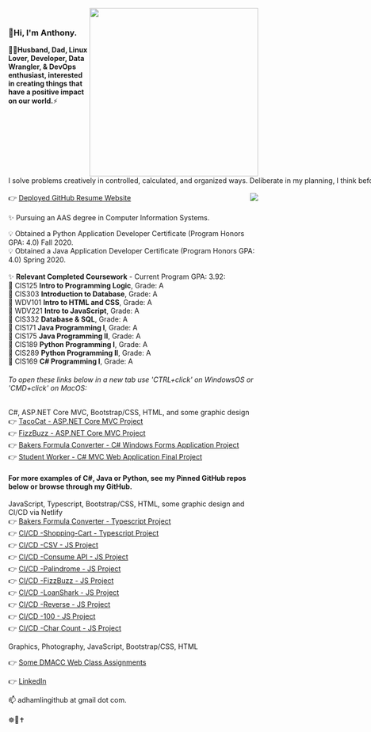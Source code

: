 <img align="right" src="https://camo.githubusercontent.com/3037d9317fc8aaa3e9a5dfded64cb3aab8c0b6c5/68747470733a2f2f6d69726f2e6d656469756d2e636f6d2f6d61782f3638302f312a495247486d69477361313673746564517649615a66772e676966" width="340" data-canonical-src="https://miro.medium.com/max/680/1*IRGHmiGsa16stedQvIaZfw.gif" style="max-width:100%;"><br/>
<span style="white-space: nowrap;"><h3>👋Hi, I'm Anthony.</h3></span>
:man_technologist:<strong>Husband, Dad, Linux Lover, Developer, Data Wrangler, & DevOps enthusiast, interested in creating things that have a positive impact on our world.</strong>⚡ 
<span style="white-space: nowrap;">I solve problems creatively in controlled, calculated, and organized ways. Deliberate in my planning, I think before acting. I do my research and have a high degree of curiosity about many areas. I enjoy learning for learning’s sake, and I become competent in the things I choose to learn. I am a strong stabilizing force on a team during high-pressure projects, a team player and I support the cause without hidden agendas. </span><br/><br/>
<img align="right" src="https://github-readme-stats.vercel.app/api/top-langs/?username=hamberfim&size_weight=0.5&count_weight=0.5&amp;show_icons=true&amp;theme=dark" style="max-width: 100%;">
:point_right: [Deployed GitHub Resume Website](https://www.anthonyhamlin.com/)<br/><br/>
<span style="text-align: left">
✨ Pursuing an AAS degree in Computer Information Systems. <br/>

:bulb: Obtained a Python Application Developer Certificate (Program Honors GPA: 4.0) Fall 2020. <br/>
:bulb: Obtained a Java Application Developer Certificate (Program Honors GPA: 4.0) Spring 2020. <br/>
<br/>
✨ <strong>Relevant Completed Coursework</strong> - Current Program GPA: 3.92: <br/>
🌱 CIS125 <strong>Intro to Programming Logic</strong>, Grade: A <br/>
🌱 CIS303 <strong>Introduction to Database</strong>, Grade: A <br/>
🌱 WDV101 <strong>Intro to HTML and CSS</strong>, Grade: A <br/>
🌱 WDV221 <strong>Intro to JavaScript</strong>, Grade: A <br/>
🌱 CIS332 <strong>Database & SQL</strong>, Grade: A <br/>
🌱 CIS171 <strong>Java Programming I</strong>, Grade: A <br/>
🌱 CIS175 <strong>Java Programming II</strong>, Grade: A <br/>
🌱 CIS189 <strong>Python Programming I</strong>, Grade: A <br/>
🌱 CIS289 <strong>Python Programming II</strong>, Grade: A <br/>
🌱 CIS169 <strong>C# Programming I</strong>, Grade: A <br/>
 
###### To open these links below in a new tab use 'CTRL+click' on WindowsOS or 'CMD+click' on MacOS:

C#, ASP.NET Core MVC, Bootstrap/CSS, HTML, and some graphic design <br/>
:point_right: [TacoCat - ASP.NET Core MVC Project](https://tacocat.anthonyhamlin.com/) <br/>
:point_right: [FizzBuzz - ASP.NET Core MVC Project](https://fizzbuzz.anthonyhamlin.com/) <br/>
:point_right: [Bakers Formula Converter - C# Windows Forms Application Project](https://github.com/Hamberfim/BakersFormulaConverter) <br/>
:point_right: [Student Worker - C# MVC Web Application Final Project](https://github.com/Hamberfim/CIS169-Fall-2022-Final) <br/>

#### For more examples of C#, Java or Python, see my Pinned GitHub repos below or browse through my GitHub. <br/>
 
JavaScript, Typescript, Bootstrap/CSS, HTML, some graphic design and CI/CD via Netlify <br/>
:point_right: [Bakers Formula Converter - Typescript Project](https://bakersformula.anthonyhamlin.com/) <br/>
:point_right: [CI/CD -Shopping-Cart - Typescript Project](https://hamberfim-typescript-cart.netlify.app/) <br/>
:point_right: [CI/CD -CSV - JS Project](https://js-csvreader.netlify.app/) <br/>
:point_right: [CI/CD -Consume API - JS Project](https://js-consume.netlify.app/) <br/>
:point_right: [CI/CD -Palindrome - JS Project](https://js-tacocat.netlify.app/) <br/>
:point_right: [CI/CD -FizzBuzz - JS Project](https://js-fizzbuzz.netlify.app/) <br/>
:point_right: [CI/CD -LoanShark - JS Project](https://js-loanshark.netlify.app/) <br/>
:point_right: [CI/CD -Reverse - JS Project](https://js-reverse.netlify.app/) <br/>
:point_right: [CI/CD -100 - JS Project](https://js-one-hundred.netlify.app/) <br/>
:point_right: [CI/CD -Char Count - JS Project](https://js-charcount.netlify.app/) <br/>
 

Graphics, Photography, JavaScript, Bootstrap/CSS, HTML <br/>
<!-- :point_right: [My Adobe Portfolio](https://adhamlin.myportfolio.com) <br/> -->
:point_right: [Some DMACC Web Class Assignments](https://hamberfim.github.io/WDV101_Projects/homework/index.html) <br/>
<!-- :point_right: [Deployed GitHub Resume Website](https://hamberfim.github.io/) <br/> -->
:point_right: [LinkedIn](https://www.linkedin.com/in/hamberfim/) <br/>

 
 
📫 adhamlingithub at gmail dot com. <br/><br/>
:wheel_of_dharma::prayer_beads::latin_cross: <br/>
</span><br/>
<!--
**Hamberfim/hamberfim** is a ✨ _special_ ✨ repository because its `README.md` (this file) appears on your GitHub profile.

Here are some ideas to get you started:

- 🔭 I’m currently working on ...
- 🌱 I’m currently learning ...
- 👯 I’m looking to collaborate on ...
- 🤔 I’m looking for help with ...
- 💬 Ask me about ...
- 📫 How to reach me: ...
- 😄 Pronouns: ...
- ⚡ Fun fact: ...
- ✨
-->
